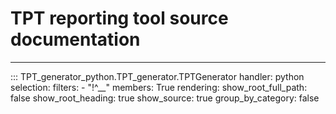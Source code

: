 # TPT reporting tool source documentation

---

::: TPT_generator_python.TPT_generator.TPTGenerator
    handler: python
    selection:
        filters:
            - "!^__"
        members:
            True
    rendering:
        show_root_full_path: false
        show_root_heading: true
        show_source: true
        group_by_category: false

